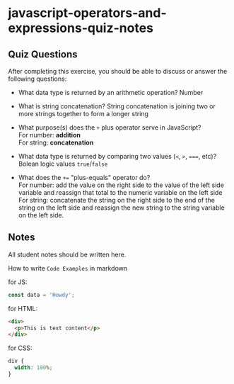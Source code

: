# javascript-operators-and-expressions-quiz-notes

## Quiz Questions

After completing this exercise, you should be able to discuss or answer the following questions:

- What data type is returned by an arithmetic operation?
  Number

- What is string concatenation?
  String concatenation is joining two or more strings together to form a longer string

- What purpose(s) does the `+` plus operator serve in JavaScript?<br>
  For number: **addition** <br>
  For string: **concatenation**<br>

- What data type is returned by comparing two values (`<`, `>`, `===`, etc)?
  Bolean logic values `true`/`false`

- What does the `+=` "plus-equals" operator do?<br>
  For number: add the value on the right side to the value of the left side variable and reassign that total to the numeric variable on the left side<br>
  For string: concatenate the string on the right side to the end of the string on the left side and reassign the new string to the string variable on the left side.

## Notes

All student notes should be written here.

How to write `Code Examples` in markdown

for JS:

```javascript
const data = 'Howdy';
```

for HTML:

```html
<div>
  <p>This is text content</p>
</div>
```

for CSS:

```css
div {
  width: 100%;
}
```
